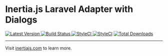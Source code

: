# Inertia.js Laravel Adapter with Dialogs

<p align="left">
  <a href="https://github.com/inertiajs/inertia-laravel/releases">
    <img src="https://img.shields.io/github/release/inertiajs/inertia-laravel.svg?style=flat-square" alt="Latest Version">
  </a>
  <a href="https://github.com/inertiajs/inertia-laravel/actions/workflows/tests.yml?query=workflow%3Atests+branch%3Amaster">
    <img src="https://github.com/inertiajs/inertia-laravel/actions/workflows/tests.yml/badge.svg?branch=master" alt="Build Status">
  </a>
  <a href="https://styleci.io/repos/174395905">
    <img src="https://styleci.io/repos/174395905/shield" alt="StyleCI">
  </a>
  <a href="https://styleci.io/repos/174395905"><img src="https://styleci.io/repos/174395905/shield" alt="StyleCI"></a>
  <a href="https://packagist.org/packages/inertiajs/inertia-laravel">
    <img src="https://img.shields.io/packagist/dt/inertiajs/inertia-laravel.svg?style=flat-square" alt="Total Downloads">
  </a>
</p>

---

Visit [inertiajs.com](https://inertiajs.com/) to learn more.
